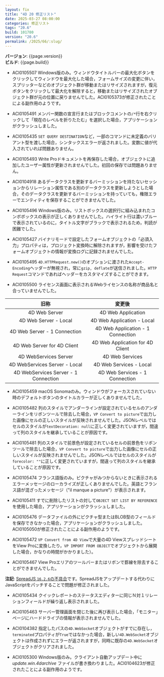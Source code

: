 ```yaml
---
layout: fix
title: "4D 20 修正リスト"
date: 2025-03-27 08:00:00
categories: 修正リスト
tags: "20.6"
build: 101780
version: "20.6"
permalink: /2025/66/:slug/
---
```


**バージョン**: {{page.version}}  
**ビルド**: {{page.build}} 

* ACI0105507 Windows版のみ。ウィンドウタイトルバーの最大化ボタンをクリックしてウィンドウを最大化した場合，フォームサイズの変更に伴い，スプリッターなどのオブジェクト群が移動またはリサイズされますが，復元ボタンをクリックして最大化を解除すると，移動またはリサイズされたオブジェクト群が元の位置に戻りませんでした。ACI0105373が修正されたことによる副作用のようです。

* ACI0105491 メンバー関数の宣言行またはブロックコメントの`/*`行を右クリックして「現在のレベルを折りたたむ」を選択した場合，アプリケーションがクラッシュしました。

* ACI0105435 `SET QUERY DESTINATION`など，一部のコマンドに未定義のバリアント型を渡した場合，シンタックスエラーが返されました。変数に値が代入されていれば問題ありません。

* ACI0105493 Write Proドキュメントを再保存した場合，オブジェクトに追加したユーザー属性が更新されませんでした。初回の保存では問題ありません。

* ACI0104918 あるデータクラスを更新するバーミッションを持たないセッションからリレーション属性である別のデータクラスを更新しようとした場合，そのデータクラスを更新するバーミッションを持っていても，権限エラーでエンティティを保存することができませんでした。

* ACI0105496 Windows版のみ。リストボックスの選択行に組み込まれたコンボボックスの表示が正しくありませんでした。ハイライト行は濃いブルーで表示されているのに，タイトル文字がブラックで表示されるため，判読が困難でした。

* ACI0105427 バイナリモードで設定したフォームオブジェクトの「必須入力」プロパティは，プロジェクト変換時に解除されますが，影響を受けたフォームオブジェクトの情報が変換ログに記録されませんでした。

* ACI0105495 `4D.HTTPRequest.new()`のオプションに渡された`Accept-Encoding`ヘッダーが無視され，常に`gzip, deflate`が送信されました。`HTTP Request`コマンドであればヘッダーをカスタマイズすることができます。

* ACI0105500 ライセンス画面に表示されるWebライセンスの名称が商品名と合っていませんでした。

|旧称|変更後|
|:-:|:-:|
|4D Web Server|4D Web Application|
|4D Web Server - Local|4D Web Application - Local|
|4D Web Server - 1 Connection|4D Web Application - 1 Connection|
|4D Web Server for 4D Client|4D Web Application for 4D Client|
|4D WebServices Server|4D Web Services|
|4D WebServices Server - Local |4D Web Services - Local|
|4D WebServices Server - 1 Connection|4D Web Services - 1 Connection|

* ACI0105459 macOS Sonomaのみ。ウィンドウがフォーカスされていない時のデフォルトボタンのタイトルカラーが正しくありませんでした，

* ACI0105482 列のスタイルでアンダーラインが設定されているセルのアンダーラインをリボンツールで除去した場合，`VP Convert to picture`で出力した画像にセルの正しいスタイルが反映されませんでした。JSONレベルではセルのスタイルが`textDecoration: null`に正しく変更されていますが，間違って列のスタイルを継承していることが原因です。

* ACI0105481 列のスタイルで前景色が設定されているセルの前景色をリボンツールで除去した場合，`VP Convert to picture`で出力した画像にセルの正しいスタイルが反映されませんでした。JSONレベルではセルのスタイルが`forecolor: ""`に正しく変更されていますが，間違って列のスタイルを継承していることが原因です。

* ACI0105474 フランス語版のみ。ピクチャがみつからないときに表示されるエラーメッセージのローカライズが正しくありませんでした。英語とフランス語が混ざったメッセージ（"il manque a picture"）が表示されます。

* ACI0105411 すでに削除したリストの対して`OBJECT SET LIST BY REFERENCE`を使用した場合，アプリケーションがクラッシュしました。

* ACI0105476 データファイルの外にピクチャ型またはBLOB型のフィールドを保存できなかった場合，アプリケーションがクラッシュしました。ACI0105050が修正されたことによる副作用のようです。

* ACI0105472 `VP Convert from 4D View`で大量の4D ViewスプレッドシートをView Proに変換したり，`VP IMPORT FROM OBJECT`でオブジェクトから展開した場合，かなりの時間がかかりました）。

* ACI0105467 View Proエリアのツールバーまたはリボンで罫線を除去することができませんでした。

**注記**: [SpreadJS `16.2.6`の不具合](https://developer.mescius.com/spreadjs/docs/rnotes/release-notes-for-version-1700)です。SpreadJSをアップデートする代わりにJavaScriptをパッチすることで問題が修正されました。

* ACI0105434 クイックレポートのステータスエディターに同じＮ対１リレーションフィールドが繰り返し表示されました。

* ACI0105463 サーバー管理画面を閉じた後に再び表示した場合，「モニター」ページにハードドライブの情報が表示されませんでした。

* ACI0104382 指定したパスの`4D.WebSocket`オブジェクトがすでに存在し，`terminated`プロパティが`True`ではなかった場合，新しい`4D.WebSocket`オブジェクトは作成されずにエラーが返されますが，同時に既存の`4D.WebSocket`オブジェクトがクリアされました。

* ACI0105300 Windows版のみ。クライアント自動アップデート中に*update.win.4darchive* ファイルが書き換わりました。ACI0104623が修正されたことによる副作用のようです。
